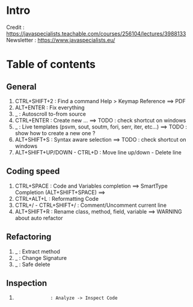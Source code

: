 # Intro
Credit : https://javaspecialists.teachable.com/courses/256104/lectures/3988133
Newsletter : https://www.javaspecialists.eu/

# Table of contents
## General
1.  CTRL+SHIFT+2    : Find a command
    Help > Keymap Reference ==> PDF
2.  ALT+ENTER       : Fix everything
3.  _               : Autoscroll to-from source
4.  CTRL+ENTER      : Create new ...
    ==> TODO : check shortcut on windows
5.  _               : Live templates (psvm, sout, soutm, fori, serr, iter, etc...)
    ==> TODO : show how to create a new one ?
6.  ALT+SHIFT+S     : Syntax aware selection
    ==> TODO : check shortcut on windows
7.  ALT+SHIFT+UP/DOWN - CTRL+D  : Move line up/down - Delete line

## Coding speed
1.  CTRL+SPACE                  : Code and Variables completion ==> SmartType Completion (ALT+SHIFT+SPACE)
    ==> 
2.  CTRL+ALT+L                  : Reformatting Code
3.  CTRL+/ - CTRL+SHIFT+/       : Comment/Uncomment current line
4.  ALT+SHIFT+R                 : Rename class, method, field, variable
    ==> WARNING about auto refactor

## Refactoring
1.  _               : Extract method
2.  _               : Change Signature
3.  _               : Safe delete

## Inspection
1.                  : Analyze -> Inspect Code
